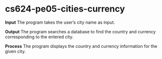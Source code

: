 # cs624-pe05-cities-currency

**Input**
The program takes the user’s city name as input.

**Output**
The program searches a database to find the country and currency corresponding to the entered city.

**Process**
The program displays the country and currency information for the given city.

